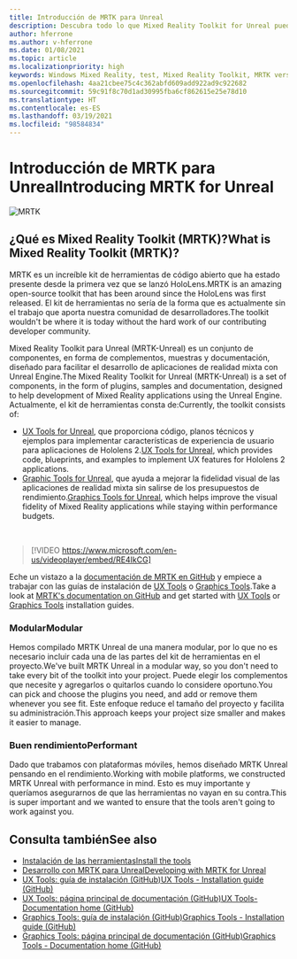 ```yaml
---
title: Introducción de MRTK para Unreal
description: Descubra todo lo que Mixed Reality Toolkit for Unreal puede ofrecer a los nuevos desarrolladores de realidad mixta.
author: hferrone
ms.author: v-hferrone
ms.date: 01/08/2021
ms.topic: article
ms.localizationpriority: high
keywords: Windows Mixed Reality, test, Mixed Reality Toolkit, MRTK version 2, MRTK, tools, SDK, HoloLens, HoloLens 2, mixed reality headset, windows mixed reality headset, virtual reality headset, cross-platform
ms.openlocfilehash: 4aa21cbee75c4c362abfd609add922ad9c922682
ms.sourcegitcommit: 59c91f8c70d1ad30995fba6cf862615e25e78d10
ms.translationtype: HT
ms.contentlocale: es-ES
ms.lasthandoff: 03/19/2021
ms.locfileid: "98584834"
---
```

# <a name="introducing-mrtk-for-unreal"></a><span data-ttu-id="a02dc-104">Introducción de MRTK para Unreal</span><span class="sxs-lookup"><span data-stu-id="a02dc-104">Introducing MRTK for Unreal</span></span>

![MRTK](../../design/images/MRTK_UX_Hero.png)

## <a name="what-is-mixed-reality-toolkit-mrtk"></a><span data-ttu-id="a02dc-106">¿Qué es Mixed Reality Toolkit (MRTK)?</span><span class="sxs-lookup"><span data-stu-id="a02dc-106">What is Mixed Reality Toolkit (MRTK)?</span></span>

<span data-ttu-id="a02dc-107">MRTK es un increíble kit de herramientas de código abierto que ha estado presente desde la primera vez que se lanzó HoloLens.</span><span class="sxs-lookup"><span data-stu-id="a02dc-107">MRTK is an amazing open-source toolkit that has been around since the HoloLens was first released.</span></span> <span data-ttu-id="a02dc-108">El kit de herramientas no sería de la forma que es actualmente sin el trabajo que aporta nuestra comunidad de desarrolladores.</span><span class="sxs-lookup"><span data-stu-id="a02dc-108">The toolkit wouldn't be where it is today without the hard work of our contributing developer community.</span></span> 

<span data-ttu-id="a02dc-109">Mixed Reality Toolkit para Unreal (MRTK-Unreal) es un conjunto de componentes, en forma de complementos, muestras y documentación, diseñado para facilitar el desarrollo de aplicaciones de realidad mixta con Unreal Engine.</span><span class="sxs-lookup"><span data-stu-id="a02dc-109">The Mixed Reality Toolkit for Unreal (MRTK-Unreal) is a set of components, in the form of plugins, samples and documentation, designed to help development of Mixed Reality applications using the Unreal Engine.</span></span> <span data-ttu-id="a02dc-110">Actualmente, el kit de herramientas consta de:</span><span class="sxs-lookup"><span data-stu-id="a02dc-110">Currently, the toolkit consists of:</span></span>
* <span data-ttu-id="a02dc-111">[UX Tools for Unreal](https://github.com/microsoft/MixedReality-UXTools-Unreal), que proporciona código, planos técnicos y ejemplos para implementar características de experiencia de usuario para aplicaciones de Hololens 2.</span><span class="sxs-lookup"><span data-stu-id="a02dc-111">[UX Tools for Unreal](https://github.com/microsoft/MixedReality-UXTools-Unreal), which provides code, blueprints, and examples to implement UX features for Hololens 2 applications.</span></span>
* <span data-ttu-id="a02dc-112">[Graphic Tools for Unreal](https://github.com/microsoft/MixedReality-GraphicsTools-Unreal), que ayuda a mejorar la fidelidad visual de las aplicaciones de realidad mixta sin salirse de los presupuestos de rendimiento.</span><span class="sxs-lookup"><span data-stu-id="a02dc-112">[Graphics Tools for Unreal](https://github.com/microsoft/MixedReality-GraphicsTools-Unreal), which helps improve the visual fidelity of Mixed Reality applications while staying within performance budgets.</span></span>

<br>

> [!VIDEO https://www.microsoft.com/en-us/videoplayer/embed/RE4IkCG]

<span data-ttu-id="a02dc-113">Eche un vistazo a la [documentación de MRTK en GitHub](https://microsoft.github.io/MixedReality-UXTools-Unreal/README.html) y empiece a trabajar con las guías de instalación de [UX Tools](https://microsoft.github.io/MixedReality-UXTools-Unreal/Docs/Installation.html) o [Graphics Tools](https://github.com/microsoft/MixedReality-GraphicsTools-Unreal/blob/main/Docs/Installation.md).</span><span class="sxs-lookup"><span data-stu-id="a02dc-113">Take a look at [MRTK's documentation on GitHub](https://microsoft.github.io/MixedReality-UXTools-Unreal/README.html) and get started with [UX Tools](https://microsoft.github.io/MixedReality-UXTools-Unreal/Docs/Installation.html) or [Graphics Tools](https://github.com/microsoft/MixedReality-GraphicsTools-Unreal/blob/main/Docs/Installation.md) installation guides.</span></span>

### <a name="modular"></a><span data-ttu-id="a02dc-114">Modular</span><span class="sxs-lookup"><span data-stu-id="a02dc-114">Modular</span></span>

<span data-ttu-id="a02dc-115">Hemos compilado MRTK Unreal de una manera modular, por lo que no es necesario incluir cada una de las partes del kit de herramientas en el proyecto.</span><span class="sxs-lookup"><span data-stu-id="a02dc-115">We've built MRTK Unreal in a modular way, so you don't need to take every bit of the toolkit into your project.</span></span> <span data-ttu-id="a02dc-116">Puede elegir los complementos que necesite y agregarlos o quitarlos cuando lo considere oportuno.</span><span class="sxs-lookup"><span data-stu-id="a02dc-116">You can pick and choose the plugins you need, and add or remove them whenever you see fit.</span></span> <span data-ttu-id="a02dc-117">Este enfoque reduce el tamaño del proyecto y facilita su administración.</span><span class="sxs-lookup"><span data-stu-id="a02dc-117">This approach keeps your project size smaller and makes it easier to manage.</span></span>  

### <a name="performant"></a><span data-ttu-id="a02dc-118">Buen rendimiento</span><span class="sxs-lookup"><span data-stu-id="a02dc-118">Performant</span></span>

<span data-ttu-id="a02dc-119">Dado que trabamos con plataformas móviles, hemos diseñado MRTK Unreal pensando en el rendimiento.</span><span class="sxs-lookup"><span data-stu-id="a02dc-119">Working with mobile platforms, we constructed MRTK Unreal with performance in mind.</span></span> <span data-ttu-id="a02dc-120">Esto es muy importante y queríamos asegurarnos de que las herramientas no vayan en su contra.</span><span class="sxs-lookup"><span data-stu-id="a02dc-120">This is super important and we wanted to ensure that the tools aren't going to work against you.</span></span>

## <a name="see-also"></a><span data-ttu-id="a02dc-121">Consulta también</span><span class="sxs-lookup"><span data-stu-id="a02dc-121">See also</span></span>

* [<span data-ttu-id="a02dc-122">Instalación de las herramientas</span><span class="sxs-lookup"><span data-stu-id="a02dc-122">Install the tools</span></span>](../install-the-tools.md)
* [<span data-ttu-id="a02dc-123">Desarrollo con MRTK para Unreal</span><span class="sxs-lookup"><span data-stu-id="a02dc-123">Developing with MRTK for Unreal</span></span>](unreal-development-overview.md)
* [<span data-ttu-id="a02dc-124">UX Tools: guía de instalación (GitHub)</span><span class="sxs-lookup"><span data-stu-id="a02dc-124">UX Tools - Installation guide (GitHub)</span></span>](https://microsoft.github.io/MixedReality-UXTools-Unreal/Docs/Installation.html)
* [<span data-ttu-id="a02dc-125">UX Tools: página principal de documentación (GitHub)</span><span class="sxs-lookup"><span data-stu-id="a02dc-125">UX Tools- Documentation home (GitHub)</span></span>](https://microsoft.github.io/MixedReality-UXTools-Unreal/README.html)
* [<span data-ttu-id="a02dc-126">Graphics Tools: guía de instalación (GitHub)</span><span class="sxs-lookup"><span data-stu-id="a02dc-126">Graphics Tools - Installation guide (GitHub)</span></span>](https://github.com/microsoft/MixedReality-GraphicsTools-Unreal/blob/main/Docs/Installation.md)
* [<span data-ttu-id="a02dc-127">Graphics Tools: página principal de documentación (GitHub)</span><span class="sxs-lookup"><span data-stu-id="a02dc-127">Graphics Tools - Documentation home (GitHub)</span></span>](https://github.com/microsoft/MixedReality-GraphicsTools-Unreal/)